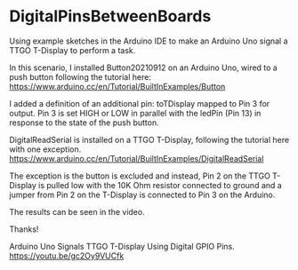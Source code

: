 # DigitalPinsBetweenBoards
Using example sketches in the Arduino IDE to make an Arduino Uno signal a TTGO T-Display to perform a task.

In this scenario, I installed Button20210912 on an Arduino Uno, wired to a push button following the tutorial here: https://www.arduino.cc/en/Tutorial/BuiltInExamples/Button

I added a definition of an additional pin: toTDisplay mapped to Pin 3 for output. Pin 3 is set HIGH or LOW in parallel with the ledPin (Pin 13) in response to the state of the push button.

DigitalReadSerial is installed on a TTGO T-Display, following the tutorial here with one exception. https://www.arduino.cc/en/Tutorial/BuiltInExamples/DigitalReadSerial

The exception is the button is excluded and instead, Pin 2 on the TTGO T-Display is pulled low with the 10K Ohm resistor connected to ground and a jumper from Pin 2 on the T-Display is connected to Pin 3 on the Arduino.

The results can be seen in the video.

Thanks!

Arduino Uno Signals TTGO T-Display Using Digital GPIO Pins.
https://youtu.be/gc2Oy9VUCfk
